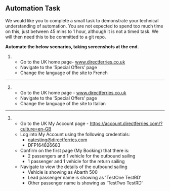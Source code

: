 ## Automation Task

We would like you to complete a small task to demonstrate your technical understanding of automation. You are not expected to spend too much time on this, just between 45 mins to 1 hour, although it is not a timed task. We will then need this to be committed to a git repo.  


**Automate the below scenarios, taking screenshots at the end.**
    

1. - Go to the UK home page- www.directferries.co.uk
   - Navigate to the ‘Special Offers’ page
   - Change the language of the site to French

---

2. - Go to the UK home page - www.directferries.co.uk
   - Navigate to the ‘Special Offers’ page 
   - Change the language of the site to Italian

---
3. - Go to the UK My Account page - https://account.directferries.com/?culture=en-GB
   - Log into My Account using the following credentials:
      - qatesting@directferries.com
      - DFP164826683
   - Confirm on the first page (My Booking) that there is:
      - 2 passengers and 1 vehicle for the outbound sailing 
      - 1 passenger and 1 vehicle for the return sailing
   - Navigate to view the details of the outbound sailing
      - Vehicle is showing as Abarth 500
      - Lead passenger name is showing as 'TestOne TestRD'
      - Other passenger name is showing as 'TestTwo TestRD'
